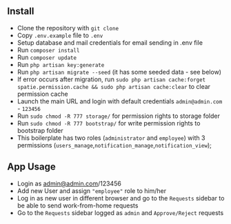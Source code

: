 ## Install
- Clone the repository with `git clone`
- Copy `.env.example` file to `.env` 
- Setup database and mail credentials for email sending in .env file
- Run `composer install`
- Run `composer update`
- Run `php artisan key:generate`
- Run `php artisan migrate --seed` (it has some seeded data - see below)
- If error occurs after migration, run `sudo php artisan cache:forget spatie.permission.cache && sudo php artisan cache:clear` to clear permission cache
- Launch the main URL and login with default credentials `admin@admin.com` - `123456`
- Run `sudo chmod -R 777 storage/` for permission rights to storage folder
- Run `sudo chmod -R 777 bootstrap/` for write permission rights to bootstrap folder
- This boilerplate has two roles (`administrator` and `employee`) with 3 permissions (`users_manage`,`notification_manage`,`notification_view`);

## App Usage
- Login as admin@admin.com/123456
- Add new User and assign `"employee"` role to him/her
- Log in as new user in different browser and go to the `Requests` sidebar to be able to send work-from-home requests
- Go to the `Requests` sidebar logged as `admin` and `Approve/Reject` requests 
